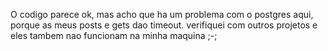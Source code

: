 O codigo parece ok, mas acho que ha um problema com o postgres aqui, porque as meus posts e gets dao timeout. verifiquei com outros projetos e eles tambem nao funcionam na minha maquina ;-;
